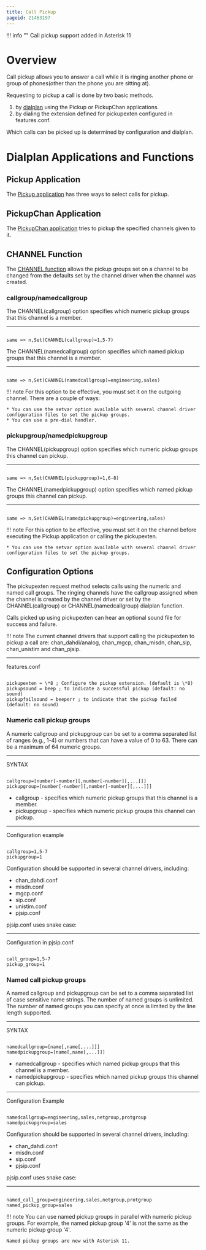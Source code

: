 ```yaml
---
title: Call Pickup
pageid: 21463197
---
```





!!! info ""
    Call pickup support added in Asterisk 11

      
[//]: # (end-info)



Overview
========

Call pickup allows you to answer a call while it is ringing another phone or group of phones(other than the phone you are sitting at).

Requesting to pickup a call is done by two basic methods.

1. by [dialplan](/Configuration/Dialplan) using the Pickup or PickupChan applications.
2. by dialing the extension defined for pickupexten configured in features.conf.

Which calls can be picked up is determined by configuration and dialplan.

Dialplan Applications and Functions
===================================

Pickup Application
------------------

The [Pickup application](/Asterisk-13-Application_Pickup) has three ways to select calls for pickup.

PickupChan Application
----------------------

The [PickupChan application](/Asterisk-13-Application_PickupChan) tries to pickup the specified channels given to it.

CHANNEL Function
----------------

The [CHANNEL function](/Asterisk-13-Function_CHANNEL) allows the pickup groups set on a channel to be changed from the defaults set by the channel driver when the channel was created.

### callgroup/namedcallgroup

The CHANNEL(callgroup) option specifies which numeric pickup groups that this channel is a member.




---

  
  


```

same => n,Set(CHANNEL(callgroup)=1,5-7)

```


The CHANNEL(namedcallgroup) option specifies which named pickup groups that this channel is a member.




---

  
  


```

same => n,Set(CHANNEL(namedcallgroup)=engineering,sales)

```




!!! note 
    For this option to be effective, you must set it on the outgoing channel. There are a couple of ways:

    * You can use the setvar option available with several channel driver configuration files to set the pickup groups.
    * You can use a pre-dial handler.
      
[//]: # (end-note)



### pickupgroup/namedpickupgroup

The CHANNEL(pickupgroup) option specifies which numeric pickup groups this channel can pickup.




---

  
  


```

same => n,Set(CHANNEL(pickupgroup)=1,6-8)

```


The CHANNEL(namedpickupgroup) option specifies which named pickup groups this channel can pickup.




---

  
  


```

same => n,Set(CHANNEL(namedpickupgroup)=engineering,sales)

```




!!! note 
    For this option to be effective, you must set it on the channel before executing the Pickup application or calling the pickupexten.

    * You can use the setvar option available with several channel driver configuration files to set the pickup groups.
      
[//]: # (end-note)



Configuration Options
---------------------

The pickupexten request method selects calls using the numeric and named call groups. The ringing channels have the callgroup assigned when the channel is created by the channel driver or set by the CHANNEL(callgroup) or CHANNEL(namedcallgroup) dialplan function.

Calls picked up using pickupexten can hear an optional sound file for success and failure.




!!! note 
    The current channel drivers that support calling the pickupexten to pickup a call are: chan_dahdi/analog, chan_mgcp, chan_misdn, chan_sip, chan_unistim and chan_pjsip.

      
[//]: # (end-note)





---

  
features.conf  


```

pickupexten = \*8 ; Configure the pickup extension. (default is \*8)
pickupsound = beep ; to indicate a successful pickup (default: no sound)
pickupfailsound = beeperr ; to indicate that the pickup failed (default: no sound)

```


### Numeric call pickup groups

A numeric callgroup and pickupgroup can be set to a comma separated list of ranges (e.g., 1-4) or numbers that can have a value of 0 to 63. There can be a maximum of 64 numeric groups.




---

  
SYNTAX  


```

callgroup=[number[-number][,number[-number][,...]]]
pickupgroup=[number[-number][,number[-number][,...]]]

```


* callgroup - specifies which numeric pickup groups that this channel is a member.
* pickupgroup - specifies which numeric pickup groups this channel can pickup.




---

  
Configuration example  


```

callgroup=1,5-7
pickupgroup=1

```


Configuration should be supported in several channel drivers, including:

* chan_dahdi.conf
* misdn.conf
* mgcp.conf
* sip.conf
* unistim.conf
* pjsip.conf

pjsip.conf uses snake case:




---

  
Configuration in pjsip.conf  


```

call_group=1,5-7
pickup_group=1

```


### Named call pickup groups

A named callgroup and pickupgroup can be set to a comma separated list of case sensitive name strings. The number of named groups is unlimited. The number of named groups you can specify at once is limited by the line length supported.




---

  
SYNTAX  


```

namedcallgroup=[name[,name[,...]]]
namedpickupgroup=[name[,name[,...]]]

```


* namedcallgroup - specifies which named pickup groups that this channel is a member.
* namedpickupgroup - specifies which named pickup groups this channel can pickup.




---

  
Configuration Example  


```

namedcallgroup=engineering,sales,netgroup,protgroup
namedpickupgroup=sales

```


Configuration should be supported in several channel drivers, including:

* chan_dahdi.conf
* misdn.conf
* sip.conf
* pjsip.conf

pjsip.conf uses snake case:




---

  
  


```

named_call_group=engineering,sales,netgroup,protgroup
named_pickup_group=sales

```




!!! note 
    You can use named pickup groups in parallel with numeric pickup groups. For example, the named pickup group '4' is not the same as the numeric pickup group '4'.

    Named pickup groups are new with Asterisk 11.

      
[//]: # (end-note)



 

 

